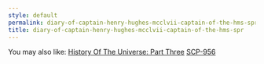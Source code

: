 ```yaml
---
style: default
permalink: diary-of-captain-henry-hughes-mcclvii-captain-of-the-hms-spr
title: diary-of-captain-henry-hughes-mcclvii-captain-of-the-hms-spr
---
```

You may also like:
[History Of The Universe: Part Three](http://scp-wiki.net/history-of-the-universe-part-three)
[SCP-956](http://scp-wiki.net/scp-956)